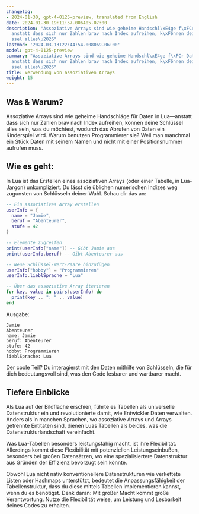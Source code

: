 ```yaml
---
changelog:
- 2024-01-30, gpt-4-0125-preview, translated from English
date: 2024-01-30 19:11:57.006405-07:00
description: "Assoziative Arrays sind wie geheime Handschl\xE4ge f\xFCr Daten in Lua\u2014\
  anstatt dass sich nur Zahlen brav nach Index aufreihen, k\xF6nnen deine Schl\xFC\
  ssel alles\u2026"
lastmod: '2024-03-13T22:44:54.008069-06:00'
model: gpt-4-0125-preview
summary: "Assoziative Arrays sind wie geheime Handschl\xE4ge f\xFCr Daten in Lua\u2014\
  anstatt dass sich nur Zahlen brav nach Index aufreihen, k\xF6nnen deine Schl\xFC\
  ssel alles\u2026"
title: Verwendung von assoziativen Arrays
weight: 15
---
```


## Was & Warum?

Assoziative Arrays sind wie geheime Handschläge für Daten in Lua—anstatt dass sich nur Zahlen brav nach Index aufreihen, können deine Schlüssel alles sein, was du möchtest, wodurch das Abrufen von Daten ein Kinderspiel wird. Warum benutzen Programmierer sie? Weil man manchmal ein Stück Daten mit seinem Namen und nicht mit einer Positionsnummer aufrufen muss.

## Wie es geht:

In Lua ist das Erstellen eines assoziativen Arrays (oder einer Tabelle, in Lua-Jargon) unkompliziert. Du lässt die üblichen numerischen Indizes weg zugunsten von Schlüsseln deiner Wahl. Schau dir das an:

```Lua
-- Ein assoziatives Array erstellen
userInfo = {
  name = "Jamie",
  beruf = "Abenteurer",
  stufe = 42
}

-- Elemente zugreifen
print(userInfo["name"]) -- Gibt Jamie aus
print(userInfo.beruf) -- Gibt Abenteurer aus

-- Neue Schlüssel-Wert-Paare hinzufügen
userInfo["hobby"] = "Programmieren"
userInfo.lieblSprache = "Lua"

-- Über das assoziative Array iterieren
for key, value in pairs(userInfo) do
  print(key .. ": " .. value)
end
```

Ausgabe:
```
Jamie
Abenteurer
name: Jamie
beruf: Abenteurer
stufe: 42
hobby: Programmieren
lieblSprache: Lua
```

Der coole Teil? Du interagierst mit den Daten mithilfe von Schlüsseln, die für dich bedeutungsvoll sind, was den Code lesbarer und wartbarer macht.

## Tiefere Einblicke

Als Lua auf der Bildfläche erschien, führte es Tabellen als universelle Datenstruktur ein und revolutionierte damit, wie Entwickler Daten verwalten. Anders als in manchen Sprachen, wo assoziative Arrays und Arrays getrennte Entitäten sind, dienen Luas Tabellen als beides, was die Datenstrukturlandschaft vereinfacht.

Was Lua-Tabellen besonders leistungsfähig macht, ist ihre Flexibilität. Allerdings kommt diese Flexibilität mit potenziellen Leistungseinbußen, besonders bei großen Datensätzen, wo eine spezialisiertere Datenstruktur aus Gründen der Effizienz bevorzugt sein könnte.

Obwohl Lua nicht nativ konventionellere Datenstrukturen wie verkettete Listen oder Hashmaps unterstützt, bedeutet die Anpassungsfähigkeit der Tabellenstruktur, dass du diese mittels Tabellen implementieren kannst, wenn du es benötigst. Denk daran: Mit großer Macht kommt große Verantwortung. Nutze die Flexibilität weise, um Leistung und Lesbarkeit deines Codes zu erhalten.

